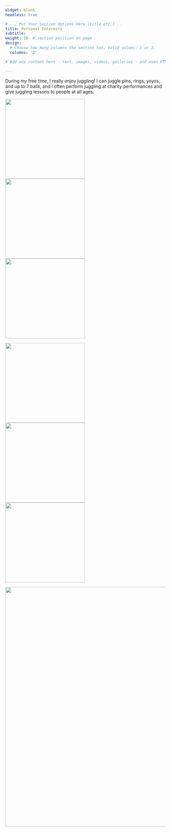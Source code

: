 ```yaml
---
widget: blank
headless: true

# ... Put Your Section Options Here (title etc.) ...
title: Personal Interests
subtitle:
weight: 50  # section position on page
design:
  # Choose how many columns the section has. Valid values: 1 or 2.
  columns: '2'

# Add any content here - text, images, videos, galleries - and even HTML code!

---
```

<p>During my free time, I really enjoy juggling! I can juggle pins, rings, yoyos, and up to 7 balls, and I often perform juggling at charity performances and give juggling lessons to people at all ages.</p>

<p align="center">
<div class="row">
  <div class="column">
    <IMG SRC="uploads/7-ball.gif" width="250" class="center">
  </div>
  <div class="column">
    <IMG SRC="uploads/ball-spin.gif" width="250" class="center">
  </div>
  <div class="column">
    <IMG SRC="uploads/5-ball.gif" width="250" class="center">
  </div>
</div>
</p>

<p>
<div class="row">
  <div class="column">
    <IMG SRC="uploads/blind-juggle.gif" width="250" class="center">
  </div>
  <div class="column">
    <IMG SRC="uploads/yoyo.gif" width="250" class="center">
  </div>
  <div class="column">
    <IMG SRC="uploads/rings.gif" width="250" class="center">
  </div>
</div>
</p>

<p>
<IMG SRC="uploads/chef.gif" width="750" class="center" >
</p>

